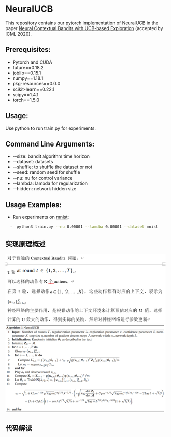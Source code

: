 # NeuralUCB
This repository contains our pytorch implementation of NeuralUCB in the paper [Neural Contextual Bandits with UCB-based Exploration](https://arxiv.org/pdf/1911.04462.pdf) (accepted by ICML 2020). 

## Prerequisites: 
* Pytorch and CUDA
* future==0.18.2
* joblib==0.15.1
* numpy==1.18.1
* pkg-resources==0.0.0
* scikit-learn==0.22.1
* scipy==1.4.1
* torch==1.5.0

## Usage:
Use python to run train.py for experiments.

## Command Line Arguments:
* --size: bandit algorithm time horizon
* --dataset: datasets
* --shuffle: to shuffle the dataset or not
* --seed: random seed for shuffle
* --nu: nu for control variance
* --lambda: lambda for regularization
* --hidden: network hidden size


## Usage Examples:
* Run experiments on [mnist](http://yann.lecun.com/exdb/publis/pdf/lecun-98.pdf):
```bash
  -  python3 train.py --nu 0.00001 --lamdba 0.00001 --dataset mnist
```

## 实现原理概述
![img_1.png](img_1.png)
![img.png](img.png)

## 代码解读

